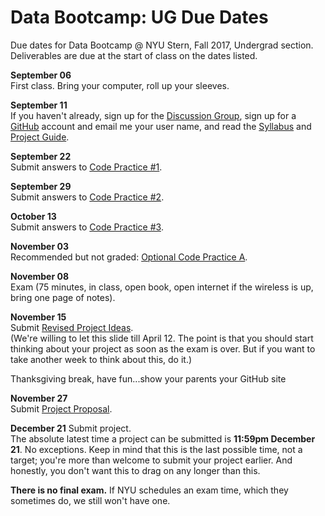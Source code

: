 # Data Bootcamp:  UG Due Dates

Due dates for Data Bootcamp @ NYU Stern, Fall 2017, Undergrad section.  Deliverables are due at the start of class on the dates listed.

**September 06** <br> First class.  Bring your computer, roll up your sleeves.

**September 11** <br> If you haven't already, sign up for the [Discussion Group](https://groups.google.com/d/forum/databootcamp_fall2017_undergrad), sign up for a [GitHub](https://github.com) account and email me your user name, and read the [Syllabus](https://github.com/NYUDataBootcamp/Materials/blob/master/Documents/bootcamp_syllabus.pdf) and [Project Guide](https://github.com/NYUDataBootcamp/Materials/blob/master/Documents/bootcamp_project.pdf).

**September 22** <br> Submit answers to [Code Practice #1](https://github.com/NYUDataBootcamp/Materials/blob/master/Documents/bootcamp_practice_1.pdf).

**September 29** <br> Submit answers to [Code Practice #2](https://github.com/NYUDataBootcamp/Materials/blob/master/Documents/bootcamp_practice_2.pdf).

**October 13** <br> Submit answers to [Code Practice #3](https://github.com/NYUDataBootcamp/Materials/blob/master/Documents/bootcamp_practice_3.pdf).

**November 03** <br> Recommended but not graded:  [Optional Code Practice A](https://github.com/NYUDataBootcamp/Materials/blob/master/Code/IPython/bootcamp_practice_a.ipynb).

**November 08** <br> Exam (75 minutes, in class, open book, open internet if the wireless is up, bring one page of notes).

**November 15** <br> Submit [Revised Project Ideas](https://github.com/NYUDataBootcamp/Materials/blob/master/Documents/bootcamp_project.pdf). <br> (We're willing to let this slide till April 12.  The point is that you should start thinking about your project as soon as the exam is over.  But if you want to take another week to think about this, do it.)

Thanksgiving break, have fun...show your parents your GitHub site

**November 27** <br> Submit [Project Proposal](https://github.com/NYUDataBootcamp/Materials/blob/master/Documents/bootcamp_project.pdf).


**December 21** Submit project.  <br> The absolute latest time a project can be submitted is **11:59pm December 21**.  No exceptions.  Keep in mind that this is the last possible time, not a target; you're more than welcome to submit your project earlier.  And honestly, you don't want this to drag on any longer than this. <br>

 **There is no final exam.** If NYU schedules an exam time, which they sometimes do, we still won't have one.
